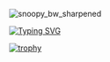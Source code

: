 
![snoopy_bw_sharpened](https://github.com/user-attachments/assets/666da330-a958-41cf-9b5d-6b30d391915b)

[![Typing SVG](https://readme-typing-svg.herokuapp.com?font=Epunda+Slab&size=40&pause=1000&color=0B430C&width=574&height=60&lines=Interested+In+On+Device+AI;Edge+AI%2C+Real+Time+Processing)](https://git.io/typing-svg)

[![trophy](https://github-profile-trophy.vercel.app/?username=yunjinyong730)](https://github.com/ryo-ma/github-profile-trophy)
